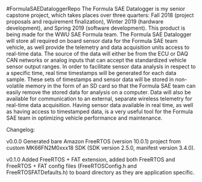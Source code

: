 #FormulaSAEDataloggerRepo
The Formula SAE Datalogger is my senior capstone project, which takes places over three quarters: Fall 2018 (project proposals and requirement finalization), Winter 2019 (hardware development), and Spring 2019 (software development). This product is being made for the WWU SAE Formula team. The Formula SAE Datalogger will store all required on board sensor data for the Formula SAE team vehicle, as well provide the telemetry and data acquisition units access to real-time data. The source of the data will either be from the ECU or DAQ CAN networks or analog inputs that can accept the standardized vehicle sensor output ranges. In order to facilitate sensor data analysis in respect to a specific time, real time timestamps will be generated for each data sample. These sets of timestamps and sensor data will be stored in non-volatile memory in the form of an SD card so that the Formula SAE team can easily remove the stored data for analysis on a computer. Data will also be available for communication to an external, separate wireless telemetry for real-time data acquisition. Having sensor data available in real time, as well as having access to timestamped data, is a very useful tool for the Formula SAE team in optimizing vehicle performance and maintenance.

Changelog:

v0.0.0
Generated bare Amazon FreeRTOS (version 10.0.1) project from custom MK66FN2M0xxx18 SDK (SDK version 2.5.0, manifest version 3.4.0).

v0.1.0
Added FreeRTOS + FAT extension, added both FreeRTOS and FreeRTOS + FAT config files (FreeRTOSConfig.h and FreeRTOSFATDefaults.h) to board directory as they are application specific.  